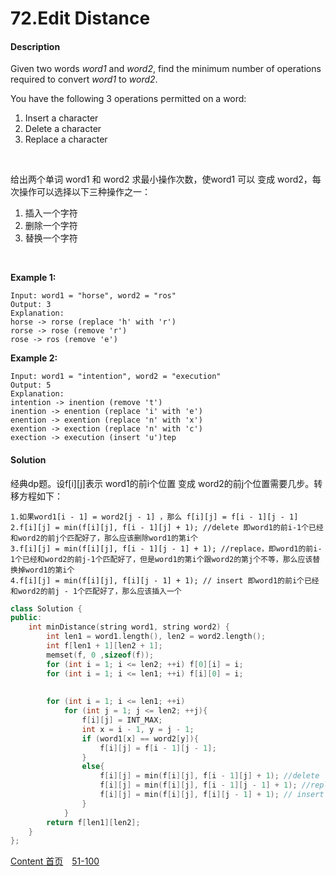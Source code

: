 # 72.Edit Distance

#### Description

Given two words *word1* and *word2*, find the minimum number of operations required to convert *word1* to *word2*.

You have the following 3 operations permitted on a word:

1. Insert a character
2. Delete a character
3. Replace a character

<br>

给出两个单词 word1 和 word2 求最小操作次数，使word1 可以 变成 word2，每次操作可以选择以下三种操作之一：

1. 插入一个字符
2. 删除一个字符
3. 替换一个字符

<br>

**Example 1:**

```
Input: word1 = "horse", word2 = "ros"
Output: 3
Explanation: 
horse -> rorse (replace 'h' with 'r')
rorse -> rose (remove 'r')
rose -> ros (remove 'e')
```

**Example 2:**

```
Input: word1 = "intention", word2 = "execution"
Output: 5
Explanation: 
intention -> inention (remove 't')
inention -> enention (replace 'i' with 'e')
enention -> exention (replace 'n' with 'x')
exention -> exection (replace 'n' with 'c')
exection -> execution (insert 'u')tep
```



#### Solution

经典dp题。设f\[i]\[j]表示 word1的前i个位置 变成 word2的前j个位置需要几步。转移方程如下：

```
1.如果word1[i - 1] = word2[j - 1] ，那么 f[i][j] = f[i - 1][j - 1]
2.f[i][j] = min(f[i][j], f[i - 1][j] + 1); //delete 即word1的前i-1个已经和word2的前j个匹配好了，那么应该删除word1的第i个
3.f[i][j] = min(f[i][j], f[i - 1][j - 1] + 1); //replace，即word1的前i-1个已经和word2的前j-1个匹配好了，但是word1的第i个跟word2的第j个不等，那么应该替换掉word1的第i个
4.f[i][j] = min(f[i][j], f[i][j - 1] + 1); // insert 即word1的前i个已经和word2的前j - 1个匹配好了，那么应该插入一个
```



```c++
class Solution {
public:
    int minDistance(string word1, string word2) {
        int len1 = word1.length(), len2 = word2.length();
        int f[len1 + 1][len2 + 1];
        memset(f, 0 ,sizeof(f));
        for (int i = 1; i <= len2; ++i) f[0][i] = i;
        for (int i = 1; i <= len1; ++i) f[i][0] = i;
        
        
        for (int i = 1; i <= len1; ++i)
            for (int j = 1; j <= len2; ++j){
                f[i][j] = INT_MAX;
                int x = i - 1, y = j - 1;
                if (word1[x] == word2[y]){
                    f[i][j] = f[i - 1][j - 1];
                }
                else{
                    f[i][j] = min(f[i][j], f[i - 1][j] + 1); //delete
                    f[i][j] = min(f[i][j], f[i - 1][j - 1] + 1); //replace
                    f[i][j] = min(f[i][j], f[i][j - 1] + 1); // insert
                }
            }
        return f[len1][len2];
    }
};
```



[Content   首页](../README.md)&emsp;[51-100](../51-100.md)

